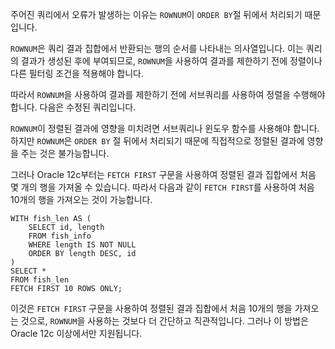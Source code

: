 주어진 쿼리에서 오류가 발생하는 이유는 `ROWNUM`이 `ORDER BY`절 뒤에서 처리되기 때문입니다.

`ROWNUM`은 쿼리 결과 집합에서 반환되는 행의 순서를 나타내는 의사열입니다. 이는 쿼리의 결과가 생성된 후에 부여되므로, `ROWNUM`을 사용하여 결과를 제한하기 전에 정렬이나 다른 필터링 조건을 적용해야 합니다.

따라서 `ROWNUM`을 사용하여 결과를 제한하기 전에 서브쿼리를 사용하여 정렬을 수행해야 합니다. 다음은 수정된 쿼리입니다.





`ROWNUM`이 정렬된 결과에 영향을 미치려면 서브쿼리나 윈도우 함수를 사용해야 합니다. 하지만 `ROWNUM`은 `ORDER BY` 절 뒤에서 처리되기 때문에 직접적으로 정렬된 결과에 영향을 주는 것은 불가능합니다.

그러나 Oracle 12c부터는 `FETCH FIRST` 구문을 사용하여 정렬된 결과 집합에서 처음 몇 개의 행을 가져올 수 있습니다. 따라서 다음과 같이 `FETCH FIRST`를 사용하여 처음 10개의 행을 가져오는 것이 가능합니다.

```
WITH fish_len AS (
    SELECT id, length
    FROM fish_info
    WHERE length IS NOT NULL
    ORDER BY length DESC, id
)
SELECT *
FROM fish_len
FETCH FIRST 10 ROWS ONLY;

```
이것은 `FETCH FIRST` 구문을 사용하여 정렬된 결과 집합에서 처음 10개의 행을 가져오는 것으로, `ROWNUM`을 사용하는 것보다 더 간단하고 직관적입니다. 그러나 이 방법은 Oracle 12c 이상에서만 지원됩니다.